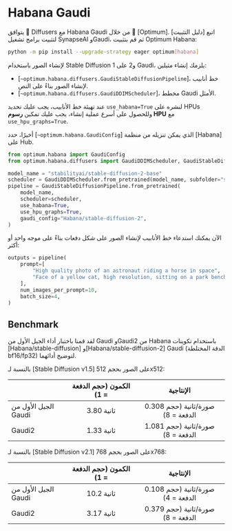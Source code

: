 # Habana Gaudi

يتوافق 🤗 Diffusers مع Habana Gaudi من خلال 🤗 [Optimum]. اتبع [دليل التثبيت] لتثبيت برامج تشغيل SynapseAI وGaudi، ثم قم بتثبيت Optimum Habana:

```bash
python -m pip install --upgrade-strategy eager optimum[habana]
```

لإنشاء الصور باستخدام Stable Diffusion 1 و2 على Gaudi، يلزمك إنشاء مثيلين:
- [`~optimum.habana.diffusers.GaudiStableDiffusionPipeline`]، خط أنابيب لإنشاء الصور بناءً على النص.
- [`~optimum.habana.diffusers.GaudiDDIMScheduler`]، مخطط Gaudi الأمثل.

عند تهيئة خط الأنابيب، يجب عليك تحديد `use_habana=True` لنشره على HPUs وللحصول على أسرع عملية إنشاء، يجب عليك تمكين **رسوم HPU** مع `use_hpu_graphs=True`.

أخيرًا، حدد [`~optimum.habana.GaudiConfig`] الذي يمكن تنزيله من منظمة [Habana] على Hub.

```python
from optimum.habana import GaudiConfig
from optimum.habana.diffusers import GaudiDDIMScheduler, GaudiStableDiffusionPipeline

model_name = "stabilityai/stable-diffusion-2-base"
scheduler = GaudiDDIMScheduler.from_pretrained(model_name, subfolder="scheduler")
pipeline = GaudiStableDiffusionPipeline.from_pretrained(
    model_name,
    scheduler=scheduler,
    use_habana=True,
    use_hpu_graphs=True,
    gaudi_config="Habana/stable-diffusion-2",
)
```

الآن يمكنك استدعاء خط الأنابيب لإنشاء الصور على شكل دفعات بناءً على موجه واحد أو أكثر:

```python
outputs = pipeline(
    prompt=[
        "High quality photo of an astronaut riding a horse in space",
        "Face of a yellow cat, high resolution, sitting on a park bench",
    ],
    num_images_per_prompt=10,
    batch_size=4,
)
```

## Benchmark

لقد قمنا باختبار أداء الجيل الأول من Gaudi وGaudi2 من Habana باستخدام تكوينات [Habana/stable-diffusion] و[Habana/stable-diffusion-2] Gaudi (الدقة المختلطة bf16/fp32) لتوضيح أدائهما.

بالنسبة لـ [Stable Diffusion v1.5] على الصور بحجم 512x512:

|                        | الكمون (حجم الدفعة = 1) | الإنتاجية  |
| ---------------------- |:------------------------:|:---------------------------:|
| الجيل الأول من Gaudi  | 3.80 ثانية               | 0.308 صورة/ثانية (حجم الدفعة = 8)             |
| Gaudi2                 | 1.33 ثانية               | 1.081 صورة/ثانية (حجم الدفعة = 8)             |

بالنسبة لـ [Stable Diffusion v2.1] على الصور بحجم 768x768:

|                        | الكمون (حجم الدفعة = 1) | الإنتاجية                      |
| ---------------------- |:------------------------:|:-------------------------------:|
| الجيل الأول من Gaudi  | 10.2 ثانية              | 0.108 صورة/ثانية (حجم الدفعة = 4) |
| Gaudi2                 | 3.17 ثانية              | 0.379 صورة/ثانية (حجم الدفعة = 8) |